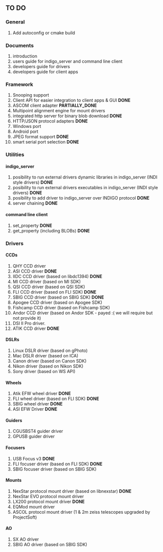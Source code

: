 ## TO DO

### General

1. Add autoconfig or cmake build

### Documents

1. introduction
2. users guide for indigo_server and command line client
3. developers guide for drivers
4. developers guide for client apps

### Framework

1. Snooping support
2. Client API for easier integration to client apps & GUI __DONE__
3. ASCOM client adapter __PARTIALLY_DONE__
4. Multipoint alignment engine for mount drivers
5. integrated http server for binary blob download __DONE__
6. HTTP/JSON protocol adapters __DONE__
7. Windows port
8. Android port
9. JPEG format support __DONE__
10. smart serial port selection __DONE__

### Utilities

#### indigo_server

1. posibility to run external drivers dynamic libraries in indigo_server (INDI style drivers) __DONE__
2. posibility to run external drivers executables in indigo_server (INDI style drivers) __DONE__
3. posibility to add driver to indigo_server over INDIGO protocol __DONE__
4. server chaining __DONE__

#### command line client

1. set_property __DONE__
2. get_property (including BLOBs) __DONE__

### Drivers

#### CCDs

1. QHY CCD driver
2. ASI CCD driver __DONE__
3. IIDC CCD driver (based on libdc1394) __DONE__
4. MI CCD driver (based on MI SDK)
5. QSI CCD driver (based on QSI SDK)
6. FLI CCD driver (based on FLI SDK) __DONE__
7. SBIG CCD driver (based on SBIG SDK) __DONE__
8. Apogee CCD driver (based on Apogee SDK)
9. Fishcamp CCD driver (based on Fishcamp SDK)
10. Andor CCD driver (based on Andor SDK - payed :( we will require but not provide it)
12. DSI II Pro driver.
13. ATIK CCD driver __DONE__

#### DSLRs

1. Linux DSLR driver (based on gPhoto)
2. Mac DSLR driver (based on ICA)
3. Canon driver (based on Canon SDK)
4. Nikon driver (based on Nikon SDK)
5. Sony driver (based on WS API)

#### Wheels

1. Atik EFW wheel driver __DONE__
2. FLI wheel driver (based on FLI SDK) __DONE__
3. SBIG wheel driver __DONE__
4. ASI EFW Driver __DONE__

#### Guiders

1. CGUSBST4 guider driver
2. GPUSB guider driver

#### Focusers

1. USB Focus v3 __DONE__
2. FLI focuser driver (based on FLI SDK) __DONE__
3. SBIG focuser driver (based on SBIG SDK)

#### Mounts

1. NexStar protocol mount driver (based on libnexstar) __DONE__
2. NexStar EVO protocol mount driver
3. LX200 protocol mount driver __DONE__
4. EQMod mount driver
5. ASCOL protocol mount driver (1 & 2m zeiss telescopes upgraded by ProjectSoft)

#### AO

1. SX AO driver
2. SBIG AO driver (based on SBIG SDK)
